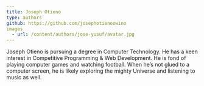 ```yaml
---
title: Joseph Otieno
type: authors
github: https://github.com/josephotienoowino
images
  - url: /content/authors/jose-yusuf/avatar.jpg
---
```

Joseph Otieno is pursuing a degree in Computer Technology. He has a keen interest in Competitive Programming & Web Development. He is fond of playing computer games and watching football. When he’s not glued to a computer screen, he is likely exploring the mighty Universe and listening to music as well.
